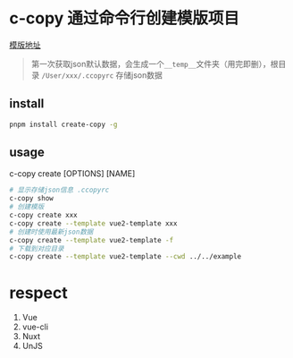 # c-copy 通过命令行创建模版项目

[模版地址](https://github.com/xjccc-team/template-infos/blob/main/templates.json)


> 第一次获取json默认数据，会生成一个`__temp__`文件夹（用完即删），根目录 `/User/xxx/.ccopyrc` 存储json数据

## install

```bash
pnpm install create-copy -g
```


## usage

c-copy create [OPTIONS] [NAME]

```bash
# 显示存储json信息 .ccopyrc
c-copy show
# 创建模版
c-copy create xxx
c-copy create --template vue2-template xxx
# 创建时使用最新json数据
c-copy create --template vue2-template -f
# 下载到对应目录
c-copy create --template vue2-template --cwd ../../example

```

# respect

1. Vue
2. vue-cli
3. Nuxt
4. UnJS